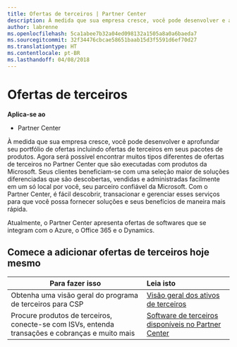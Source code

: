 ```yaml
---
title: Ofertas de terceiros | Partner Center
description: À medida que sua empresa cresce, você pode desenvolver e aprofundar seu portfólio de ofertas incluindo ofertas de terceiros em seus pacotes de produtos.
author: labrenne
ms.openlocfilehash: 5ca1abee7b32a04ed098132a1505a8a0a6baeda7
ms.sourcegitcommit: 32f34476cbcae58651baab15d3f5591d6ef70d27
ms.translationtype: HT
ms.contentlocale: pt-BR
ms.lasthandoff: 04/08/2018
---
```

# <a name="third-party-offers"></a>Ofertas de terceiros 

**Aplica-se ao**

- Partner Center

À medida que sua empresa cresce, você pode desenvolver e aprofundar seu portfólio de ofertas incluindo ofertas de terceiros em seus pacotes de produtos. Agora será possível encontrar muitos tipos diferentes de ofertas de terceiros no Partner Center que são executadas com produtos da Microsoft. Seus clientes beneficiam-se com uma seleção maior de soluções diferenciadas que são descobertas, vendidas e administradas facilmente em um só local por você, seu parceiro confiável da Microsoft. Com o Partner Center, é fácil descobrir, transacionar e gerenciar esses serviços para que você possa fornecer soluções e seus benefícios de maneira mais rápida.

Atualmente, o Partner Center apresenta ofertas de softwares que se integram com o Azure, o Office 365 e o Dynamics.


## <a name="start-adding-third-party-offers-today"></a>Comece a adicionar ofertas de terceiros hoje mesmo

|**Para fazer isso**   |**Leia isto**   |
|------------------|:--------------------|
|Obtenha uma visão geral do programa de terceiros para CSP  |[Visão geral dos ativos de terceiros](https://assets.microsoft.com/ThirdPartyOffers-Overview.pptx)|
|Procure produtos de terceiros, conecte-se com ISVs, entenda transações e cobranças e muito mais| [Software de terceiros disponíveis no Partner Center](third-party-help.md) 

